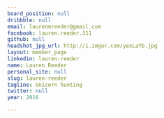 ```yaml
---
board_position: null
dribbble: null
email: laurenmreeder@gmail.com
facebook: lauren.reeder.311
github: null
headshot_jpg_url: http://i.imgur.com/yexLaYb.jpg
layout: member_page
linkedin: lauren-reeder
name: Lauren Reeder
personal_site: null
slug: lauren-reeder
tagline: Unicorn hunting
twitter: null
year: 2016

---
```

